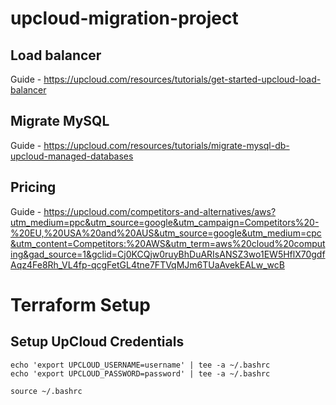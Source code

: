 # upcloud-migration-project

## Load balancer

Guide - https://upcloud.com/resources/tutorials/get-started-upcloud-load-balancer

## Migrate MySQL

Guide - https://upcloud.com/resources/tutorials/migrate-mysql-db-upcloud-managed-databases

## Pricing 

Guide - https://upcloud.com/competitors-and-alternatives/aws?utm_medium=ppc&utm_source=google&utm_campaign=Competitors%20-%20EU,%20USA%20and%20AUS&utm_source=google&utm_medium=cpc&utm_content=Competitors:%20AWS&utm_term=aws%20cloud%20computing&gad_source=1&gclid=Cj0KCQjw0ruyBhDuARIsANSZ3wo1EW5HflX70gdfAqz4Fe8Rh_VL4fp-qcgFetGL4tne7FTVqMJm6TUaAvekEALw_wcB

# Terraform Setup

## Setup UpCloud Credentials
```
echo 'export UPCLOUD_USERNAME=username' | tee -a ~/.bashrc
echo 'export UPCLOUD_PASSWORD=password' | tee -a ~/.bashrc
```

```
source ~/.bashrc
```
